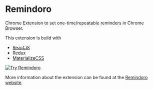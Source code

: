 # Remindoro
Chrome Extension to set one-time/repeatable reminders in Chrome Browser.

This extension is build with

* [ReactJS](https://facebook.github.io/react/)
* [Redux](http://redux.js.org/docs/introduction/)
* [MaterializeCSS](materializecss.com)

<a target="_blank" href="https://chrome.google.com/webstore/detail/remindoro/njmniggbfobokemdjebnhmbldimkofkc/">
	<img alt="Try Remindoro" src="https://developer.chrome.com/webstore/images/ChromeWebStore_BadgeWBorder_v2_340x96.png" title="Click here to install this sample from the Chrome Web Store"></img>
</a>

More information about the extension can be found at the [Remindoro website](http://remindoro.com). 

